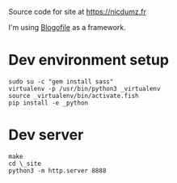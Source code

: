 Source code for site at https://nicdumz.fr

I'm using [Blogofile](https://github.com/EnigmaCurry/blogofile) as a framework.
# Dev environment setup

    sudo su -c "gem install sass"
    virtualenv -p /usr/bin/python3 _virtualenv
    source _virtualenv/bin/activate.fish
    pip install -e _python


# Dev server

    make
    cd \_site
    python3 -m http.server 8888
